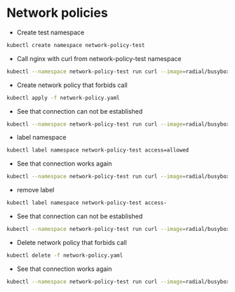 # Network policies

- Create test namespace

```sh
kubectl create namespace network-policy-test
```

- Call nginx with curl from network-policy-test namespace

```sh
kubectl --namespace network-policy-test run curl --image=radial/busyboxplus:curl --restart=Never --rm -i --command curl -- http://nginx.web-application -v --connect-timeout 5
```

- Create network policy that forbids call

```sh
kubectl apply -f network-policy.yaml
```

- See that connection can not be established

```sh
kubectl --namespace network-policy-test run curl --image=radial/busyboxplus:curl --restart=Never --rm -i --command curl -- http://nginx.web-application -v --connect-timeout 5
```

- label namespace

```sh
kubectl label namespace network-policy-test access=allowed
```

- See that connection works again

```sh
kubectl --namespace network-policy-test run curl --image=radial/busyboxplus:curl --restart=Never --rm -i --command curl -- http://nginx.web-application -v --connect-timeout 5
```

- remove label

```sh
kubectl label namespace network-policy-test access-
```

- See that connection can not be established

```sh
kubectl --namespace network-policy-test run curl --image=radial/busyboxplus:curl --restart=Never --rm -i --command curl -- http://nginx.web-application -v --connect-timeout 5
```

- Delete network policy that forbids call

```sh
kubectl delete -f network-policy.yaml
```

- See that connection works again

```sh
kubectl --namespace network-policy-test run curl --image=radial/busyboxplus:curl --restart=Never --rm -i --command curl -- http://nginx.web-application -v --connect-timeout 5
```
